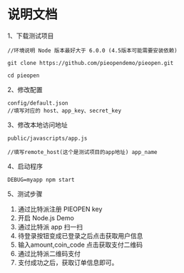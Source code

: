 # 说明文档

1、下载测试项目

```
//环境说明 Node 版本最好大于 6.0.0 (4.5版本可能需要安装依赖)

git clone https://github.com/pieopendemo/pieopen.git

cd pieopen

```

2、修改配置

```
config/default.json
//填写对应的 host、app_key、secret_key
```

3、修改本地访问地址

```
public/javascripts/app.js

//填写remote_host(这个是测试项目的app地址) app_name

```


4、启动程序

```
DEBUG=myapp npm start
```


5、测试步骤

1. 通过比特派注册 PIEOPEN key 
2. 开启 Node.js Demo
3. 通过比特派 app 扫一扫
4. 待登录按钮变成已登录之后点击获取用户信息
5. 输入amount,coin_code 点击获取支付二维码
6. 通过比特派二维码支付
7. 支付成功之后，获取订单信息即可。